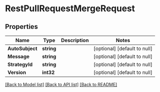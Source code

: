 # RestPullRequestMergeRequest

## Properties
Name | Type | Description | Notes
------------ | ------------- | ------------- | -------------
**AutoSubject** | **string** |  | [optional] [default to null]
**Message** | **string** |  | [optional] [default to null]
**StrategyId** | **string** |  | [optional] [default to null]
**Version** | **int32** |  | [optional] [default to null]

[[Back to Model list]](../README.md#documentation-for-models) [[Back to API list]](../README.md#documentation-for-api-endpoints) [[Back to README]](../README.md)

